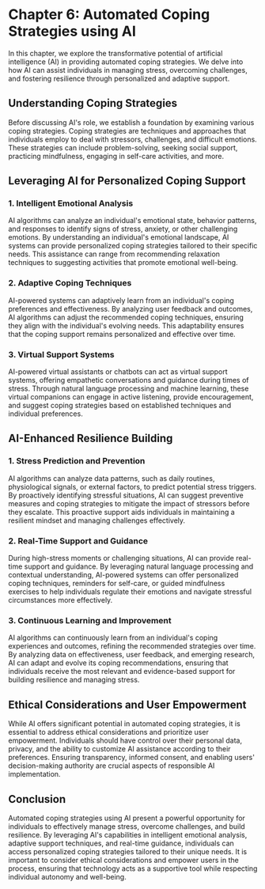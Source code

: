 Chapter 6: Automated Coping Strategies using AI
===============================================

In this chapter, we explore the transformative potential of artificial intelligence (AI) in providing automated coping strategies. We delve into how AI can assist individuals in managing stress, overcoming challenges, and fostering resilience through personalized and adaptive support.

Understanding Coping Strategies
-------------------------------

Before discussing AI's role, we establish a foundation by examining various coping strategies. Coping strategies are techniques and approaches that individuals employ to deal with stressors, challenges, and difficult emotions. These strategies can include problem-solving, seeking social support, practicing mindfulness, engaging in self-care activities, and more.

Leveraging AI for Personalized Coping Support
---------------------------------------------

### 1. Intelligent Emotional Analysis

AI algorithms can analyze an individual's emotional state, behavior patterns, and responses to identify signs of stress, anxiety, or other challenging emotions. By understanding an individual's emotional landscape, AI systems can provide personalized coping strategies tailored to their specific needs. This assistance can range from recommending relaxation techniques to suggesting activities that promote emotional well-being.

### 2. Adaptive Coping Techniques

AI-powered systems can adaptively learn from an individual's coping preferences and effectiveness. By analyzing user feedback and outcomes, AI algorithms can adjust the recommended coping techniques, ensuring they align with the individual's evolving needs. This adaptability ensures that the coping support remains personalized and effective over time.

### 3. Virtual Support Systems

AI-powered virtual assistants or chatbots can act as virtual support systems, offering empathetic conversations and guidance during times of stress. Through natural language processing and machine learning, these virtual companions can engage in active listening, provide encouragement, and suggest coping strategies based on established techniques and individual preferences.

AI-Enhanced Resilience Building
-------------------------------

### 1. Stress Prediction and Prevention

AI algorithms can analyze data patterns, such as daily routines, physiological signals, or external factors, to predict potential stress triggers. By proactively identifying stressful situations, AI can suggest preventive measures and coping strategies to mitigate the impact of stressors before they escalate. This proactive support aids individuals in maintaining a resilient mindset and managing challenges effectively.

### 2. Real-Time Support and Guidance

During high-stress moments or challenging situations, AI can provide real-time support and guidance. By leveraging natural language processing and contextual understanding, AI-powered systems can offer personalized coping techniques, reminders for self-care, or guided mindfulness exercises to help individuals regulate their emotions and navigate stressful circumstances more effectively.

### 3. Continuous Learning and Improvement

AI algorithms can continuously learn from an individual's coping experiences and outcomes, refining the recommended strategies over time. By analyzing data on effectiveness, user feedback, and emerging research, AI can adapt and evolve its coping recommendations, ensuring that individuals receive the most relevant and evidence-based support for building resilience and managing stress.

Ethical Considerations and User Empowerment
-------------------------------------------

While AI offers significant potential in automated coping strategies, it is essential to address ethical considerations and prioritize user empowerment. Individuals should have control over their personal data, privacy, and the ability to customize AI assistance according to their preferences. Ensuring transparency, informed consent, and enabling users' decision-making authority are crucial aspects of responsible AI implementation.

Conclusion
----------

Automated coping strategies using AI present a powerful opportunity for individuals to effectively manage stress, overcome challenges, and build resilience. By leveraging AI's capabilities in intelligent emotional analysis, adaptive support techniques, and real-time guidance, individuals can access personalized coping strategies tailored to their unique needs. It is important to consider ethical considerations and empower users in the process, ensuring that technology acts as a supportive tool while respecting individual autonomy and well-being.
